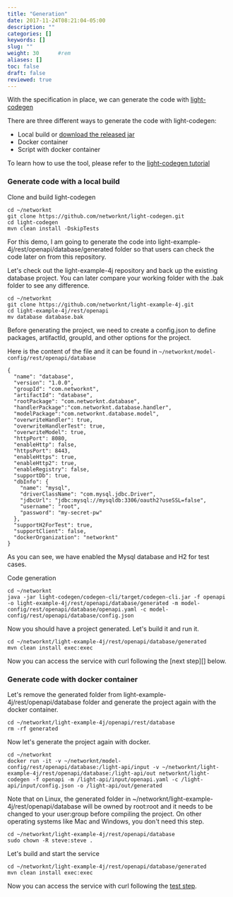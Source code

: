 ```yaml
---
title: "Generation"
date: 2017-11-24T08:21:04-05:00
description: ""
categories: []
keywords: []
slug: ""
weight: 30      #rem
aliases: []
toc: false
draft: false
reviewed: true
---
```


With the specification in place, we can generate the code with [light-codegen][]

There are three different ways to generate the code with light-codegen:

* Local build or [download the released jar][]
* Docker container
* Script with docker container

To learn how to use the tool, please refer to the [light-codegen tutorial][]


### Generate code with a local build

Clone and build light-codegen

```
cd ~/networknt
git clone https://github.com/networknt/light-codegen.git
cd light-codegen
mvn clean install -DskipTests
```

For this demo, I am going to generate the code into light-example-4j/rest/openapi/database/generated folder so that users can check the code later on from this repository. 

Let's check out the light-example-4j repository and back up the existing database project. You can later compare your working folder with the .bak folder to see any difference. 

```
cd ~/networknt
git clone https://github.com/networknt/light-example-4j.git
cd light-example-4j/rest/openapi
mv database database.bak
```

Before generating the project, we need to create a config.json to define packages, artifactId, groupId, and other options for the project.

Here is the content of the file and it can be found in `~/networknt/model-config/rest/openapi/database`

```
{
  "name": "database",
  "version": "1.0.0",
  "groupId": "com.networknt",
  "artifactId": "database",
  "rootPackage": "com.networknt.database",
  "handlerPackage":"com.networknt.database.handler",
  "modelPackage":"com.networknt.database.model",
  "overwriteHandler": true,
  "overwriteHandlerTest": true,
  "overwriteModel": true,
  "httpPort": 8080,
  "enableHttp": false,
  "httpsPort": 8443,
  "enableHttps": true,
  "enableHttp2": true,
  "enableRegistry": false,
  "supportDb": true,
  "dbInfo": {
    "name": "mysql",
    "driverClassName": "com.mysql.jdbc.Driver",
    "jdbcUrl": "jdbc:mysql://mysqldb:3306/oauth2?useSSL=false",
    "username": "root",
    "password": "my-secret-pw"
  },
  "supportH2ForTest": true,
  "supportClient": false,
  "dockerOrganization": "networknt"
}
```

As you can see, we have enabled the Mysql database and H2 for test cases. 

Code generation

```
cd ~/networknt
java -jar light-codegen/codegen-cli/target/codegen-cli.jar -f openapi -o light-example-4j/rest/openapi/database/generated -m model-config/rest/openapi/database/openapi.yaml -c model-config/rest/openapi/database/config.json
```

Now you should have a project generated. Let's build it and run it.

```
cd ~/networknt/light-example-4j/rest/openapi/database/generated
mvn clean install exec:exec
```

Now you can access the service with curl following the [next step][] below.


### Generate code with docker container

Let's remove the generated folder from light-example-4j/rest/openapi/database folder and
generate the project again with the docker container.

```
cd ~/networknt/light-example-4j/openapi/rest/database
rm -rf generated
```

Now let's generate the project again with docker.

```
cd ~/networknt
docker run -it -v ~/networknt/model-config/rest/openapi/database:/light-api/input -v ~/networknt/light-example-4j/rest/openapi/database:/light-api/out networknt/light-codegen -f openapi -m /light-api/input/openapi.yaml -c /light-api/input/config.json -o /light-api/out/generated
```

Note that on Linux, the generated folder in ~/networknt/light-example-4j/rest/openapi/database will be owned by root:root and it needs to be changed to your user:group before compiling the project. On other operating systems like Mac and Windows, you don't need this step. 

```
cd ~/networknt/light-example-4j/rest/openapi/database
sudo chown -R steve:steve .
```

Let's build and start the service

```
cd ~/networknt/light-example-4j/rest/openapi/database/generated
mvn clean install exec:exec
```

Now you can access the service with curl following the [test step][].

[light-codegen]: /tool/light-codegen/
[light-codegen tutorial]: /tutorial/generator/
[test step]: /tutorial/rest/openapi/database/test/
[download the released jar]: https://github.com/networknt/light-codegen/releases

